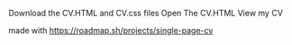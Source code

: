 Download the CV.HTML and CV.css files
Open The CV.HTML
View my CV

made with https://roadmap.sh/projects/single-page-cv
